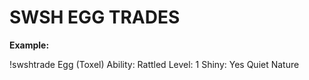 # SWSH EGG TRADES

**Example:**

!swshtrade Egg (Toxel)
Ability: Rattled
Level: 1
Shiny: Yes
Quiet Nature